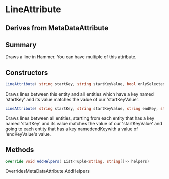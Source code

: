 # LineAttribute

## Derives from MetaDataAttribute

## Summary

Draws a line in Hammer. You can have multiple of this attribute.
## Constructors

```c#
LineAttribute( string startKey, string startKeyValue, bool onlySelected = false) 
```
Draws lines between this entity and all entities which have a key named 'startKey' and its value matches
the value of our 'startKeyValue'.
```c#
LineAttribute( string startKey, string startKeyValue, string endKey, string endKeyValue, bool onlySelected = false) 
```
Draws lines between all entities, starting from each entity that has a key named 'startKey' and its value matches
the value of our 'startKeyValue' and going to each entity that has a key namedendKeywith a value of 'endKeyValue's value.
## Methods

```c#
override void AddHelpers( List<Tuple<string, string[]>> helpers) 
```
OverridesMetaDataAttribute.AddHelpers
